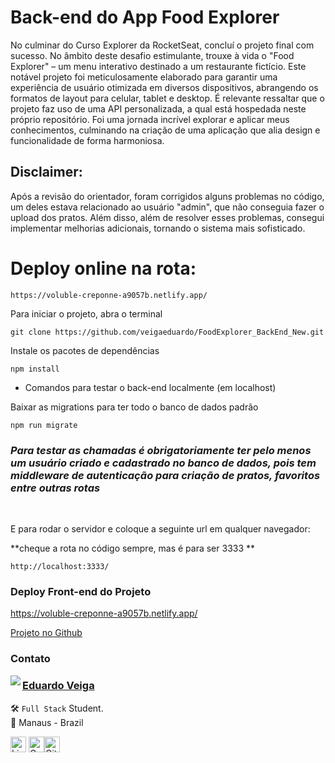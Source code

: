# Back-end do App Food Explorer

No culminar do Curso Explorer da RocketSeat, concluí o projeto final com sucesso. No âmbito deste desafio estimulante, trouxe à vida o "Food Explorer" – um menu interativo destinado a um restaurante fictício. Este notável projeto foi meticulosamente elaborado para garantir uma experiência de usuário otimizada em diversos dispositivos, abrangendo os formatos de layout para celular, tablet e desktop. É relevante ressaltar que o projeto faz uso de uma API personalizada, a qual está hospedada neste próprio repositório. Foi uma jornada incrível explorar e aplicar meus conhecimentos, culminando na criação de uma aplicação que alia design e funcionalidade de forma harmoniosa.

## Disclaimer:
Após a revisão do orientador, foram corrigidos alguns problemas no código, um deles estava relacionado ao usuário "admin", que não conseguia fazer o upload dos pratos. Além disso, além de resolver esses problemas, consegui implementar melhorias adicionais, tornando o sistema mais sofisticado.

# Deploy online na rota:

```
https://voluble-creponne-a9057b.netlify.app/
```

Para iniciar o projeto, abra o terminal

```
git clone https://github.com/veigaeduardo/FoodExplorer_BackEnd_New.git
```

Instale os pacotes de dependências

```
npm install
```

- Comandos para testar o back-end localmente (em localhost)

Baixar as migrations para ter todo o banco de dados padrão

```
npm run migrate
```

### _Para testar as chamadas é obrigatoriamente ter pelo menos um usuário criado e cadastrado no banco de dados, pois tem middleware de autenticação para criação de pratos, favoritos entre outras rotas_

</br>

E para rodar o servidor e coloque a seguinte url em qualquer navegador:

**cheque a rota no código sempre, mas é para ser 3333 **

```
http://localhost:3333/
```

### Deploy Front-end do Projeto

<a href='https://voluble-creponne-a9057b.netlify.app/' target='_blank'>https://voluble-creponne-a9057b.netlify.app/</a>

<a href='https://github.com/veigaeduardo/FoodExplorer_FrontEnd_New' target='_blank'>Projeto no Github</a>

### Contato

<img align="left" src="https://avatars.githubusercontent.com/u/114083933?s=400&u=e3a6908e65bf35509cd81d3765ea7c4e49033093&v=4">

### [**Eduardo Veiga**](https://github.com/veigaeduardo)

🛠 `Full Stack` Student. <br>
📍 Manaus - Brazil

<a href="https://www.linkedin.com/in/eduardo-veiga-80741a254/" target="_blank"><img src="https://img.shields.io/badge/LinkedIn-0077B5?style=flat&logo=linkedin&logoColor=white" alt="LinkedIn Badge" height="25"></a>&nbsp;<a href="mailto:eduardoveigadev@gmail.com" target="_blank"><img src="https://img.shields.io/badge/Gmail-D14836?style=flat&logo=gmail&logoColor=white" alt="Gmail Badge" height="25"><a href="https://www.github.com/veigaeduardo" target="_blank"><img src="https://img.shields.io/badge/GitHub-100000?style=flat&logo=github&logoColor=white" alt="GitHub Badge" height="25"></a>&nbsp;

<br clear="left"/>
